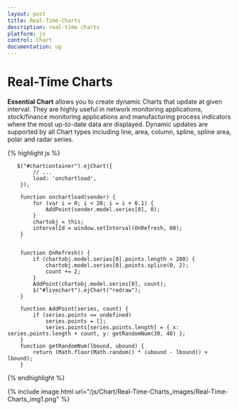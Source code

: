 ```yaml
---
layout: post
title: Real-Time-Charts
description: real-time charts
platform: js
control: Chart
documentation: ug
---
```


# Real-Time Charts

**Essential Chart** allows you to create dynamic Charts that update at given interval. They are highly useful in network monitoring applications, stock/finance monitoring applications and manufacturing process indicators where the most up-to-date data are displayed. Dynamic updates are supported by all Chart types including line, area, column, spline, spline area, polar and radar series.

{% highlight js %}



       $("#chartcontainer").ejChart({   
            // ...             
            load: 'onchartload',
        });

        function onchartload(sender) {
            for (var i = 0; i < 20; i = i + 0.1) {
                AddPoint(sender.model.series[0], 0);
            }
            chartobj = this;
            intervalId = window.setInterval(OnRefresh, 80);
        }


        function OnRefresh() {
            if (chartobj.model.series[0].points.length > 200) {
                chartobj.model.series[0].points.splice(0, 2);
                count += 2;
            }
            AddPoint(chartobj.model.series[0], count);
            $("#livechart").ejChart("redraw");
        }   

        function AddPoint(series, count) {
            if (series.points == undefined)
                series.points = [];
                series.points[series.points.length] = { x: series.points.length + count, y: getRandomNum(30, 40) };
        }
        function getRandomNum(lbound, ubound) {
            return (Math.floor(Math.random() * (ubound - lbound)) + lbound);
        }            


{% endhighlight %}



{% include image.html url="/js/Chart/Real-Time-Charts_images/Real-Time-Charts_img1.png" %}

